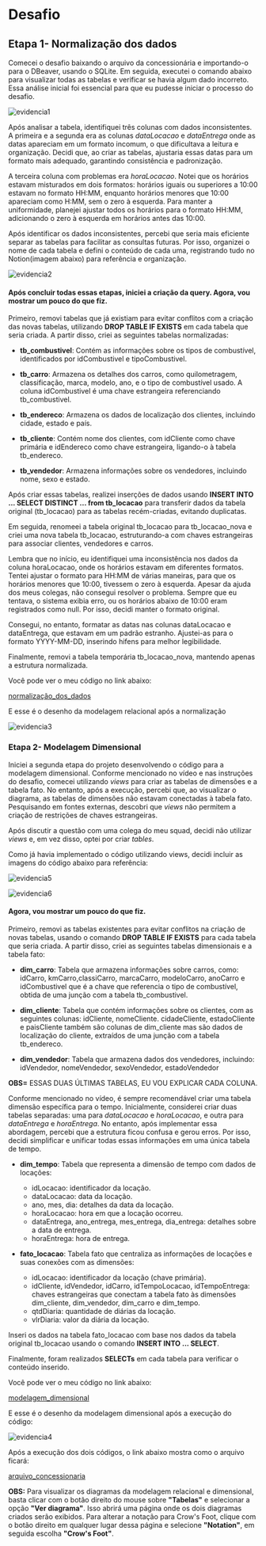 # Desafio 

## Etapa 1- Normalização dos dados
Comecei o desafio baixando o arquivo da concessionária e importando-o para o DBeaver, usando o SQLite. Em seguida, executei o comando abaixo para visualizar todas as tabelas e verificar se havia algum dado incorreto. Essa análise inicial foi essencial para que eu pudesse iniciar o processo do desafio.

![evidencia1](../Evidencias/evidencia1.jpeg)

Após analisar a tabela, identifiquei três colunas com dados inconsistentes. A primeira e a segunda era as colunas _dataLocacao_ e _dataEntrega_ onde as datas apareciam em um formato incomum, o que dificultava a leitura e organização. Decidi que, ao criar as tabelas, ajustaria essas datas para um formato mais adequado, garantindo consistência e padronização.

A terceira coluna com problemas era _horaLocacao_. Notei que os horários estavam misturados em dois formatos: horários iguais ou superiores a 10:00 estavam no formato HH:MM, enquanto horários menores que 10:00 apareciam como H:MM, sem o zero à esquerda. Para manter a uniformidade, planejei ajustar todos os horários para o formato HH:MM, adicionando o zero à esquerda em horários antes das 10:00.

Após identificar os dados inconsistentes, percebi que seria mais eficiente separar as tabelas para facilitar as consultas futuras. Por isso, organizei o nome de cada tabela e defini o conteúdo de cada uma, registrando tudo no Notion(imagem abaixo) para referência e organização.

![evidencia2](../Evidencias/evidencia2.jpeg)

#### Após concluir todas essas etapas, iniciei a criação da query. Agora, vou mostrar um pouco do que fiz.
Primeiro, removi tabelas que já existiam para evitar conflitos com a criação das novas tabelas, utilizando **DROP TABLE IF EXISTS** em cada tabela que seria criada. A partir disso, criei as seguintes tabelas normalizadas:

* **tb_combustivel**: Contém as informações sobre os tipos de combustível, identificados por idCombustivel e tipoCombustivel.

* **tb_carro**: Armazena os detalhes dos carros, como quilometragem, classificação, marca, modelo, ano, e o tipo de combustível usado. A coluna idCombustivel é uma chave estrangeira referenciando tb_combustivel.

* **tb_endereco**: Armazena os dados de localização dos clientes, incluindo cidade, estado e país.

* **tb_cliente**: Contém nome dos clientes, com idCliente como chave primária e idEndereco como chave estrangeira, ligando-o à tabela tb_endereco.

* **tb_vendedor**: Armazena informações sobre os vendedores, incluindo nome, sexo e estado.

Após criar essas tabelas, realizei inserções de dados usando **INSERT INTO ... SELECT DISTINCT ... from tb_locacao** para transferir dados da tabela original (tb_locacao) para as tabelas recém-criadas, evitando duplicatas.

Em seguida, renomeei a tabela original tb_locacao para tb_locacao_nova e criei uma nova tabela tb_locacao, estruturando-a com chaves estrangeiras para associar clientes, vendedores e carros. 

Lembra que no início, eu identifiquei uma inconsistência nos dados da coluna horaLocacao, onde os horários estavam em diferentes formatos. Tentei ajustar o formato para HH:MM de várias maneiras, para que os horários menores que 10:00, tivessem o zero à esquerda. Apesar da ajuda dos meus colegas, não consegui resolver o problema. Sempre que eu tentava, o sistema exibia erro, ou os horários abaixo de 10:00 eram registrados como null. Por isso, decidi manter o formato original.

Consegui, no entanto, formatar as datas nas colunas dataLocacao e dataEntrega, que estavam em um padrão estranho. Ajustei-as para o formato YYYY-MM-DD, inserindo hifens para melhor legibilidade.

Finalmente, removi a tabela temporária tb_locacao_nova, mantendo apenas a estrutura normalizada.

Você pode ver o meu código no link abaixo: 

[normalização_dos_dados](https://github.com/Rafaapsantos/CompassUol_Programa_de_bolsas/blob/main/Sprint%202/Desafios/etapa1/normalizacao_dos_dados.sql)

E esse é o desenho da modelagem relacional após a normalização 

![evidencia3](../Evidencias/evidencia3.jpeg)

### Etapa 2- Modelagem Dimensional
Iniciei a segunda etapa do projeto desenvolvendo o código para a modelagem dimensional. Conforme mencionado no vídeo e nas instruções do desafio, comecei utilizando _views_ para criar as tabelas de dimensões e a tabela fato. No entanto, após a execução, percebi que, ao visualizar o diagrama, as tabelas de dimensões não estavam conectadas à tabela fato. Pesquisando em fontes externas, descobri que _views_ não permitem a criação de restrições de chaves estrangeiras.

Após discutir a questão com uma colega do meu squad, decidi não utilizar _views_ e, em vez disso, optei por criar _tables_.

Como já havia implementado o código utilizando views, decidi incluir as imagens do código abaixo para referência:

![evidencia5](../Evidencias/evidencia5.jpeg)

![evidencia6](../Evidencias/evidencia6.jpeg)

#### Agora, vou mostrar um pouco do que fiz.


Primeiro, removi as tabelas existentes para evitar conflitos na criação de novas tabelas, usando o comando **DROP TABLE IF EXISTS** para cada tabela que seria criada. A partir disso, criei as seguintes tabelas dimensionais e a tabela fato: 

* **dim_carro**: Tabela que armazena informações sobre carros, como: idCarro, kmCarro,classiCarro, marcaCarro, modeloCarro, anoCarro e idCombustivel que é a chave que referencia o tipo de combustível, obtida de uma junção com a tabela tb_combustivel.

* **dim_cliente**: Tabela que contém informações sobre os clientes, com as seguintes colunas: idCliente, nomeCliente. cidadeCliente, estadoCliente e paisCliente também são colunas de dim_cliente mas são dados de localização do cliente, extraídos de uma junção com a tabela tb_endereco.

* **dim_vendedor**: Tabela que armazena dados dos vendedores, incluindo: idVendedor, nomeVendedor, sexoVendedor, estadoVendedor

**OBS=** ESSAS DUAS ÚLTIMAS TABELAS, EU VOU EXPLICAR CADA COLUNA. 

Conforme mencionado no vídeo, é sempre recomendável criar uma tabela dimensão específica para o tempo. Inicialmente, considerei criar duas tabelas separadas: uma para _dataLocacao_ e _horaLocacao_, e outra para _dataEntrega_ e _horaEntrega_. No entanto, após implementar essa abordagem, percebi que a estrutura ficou confusa e gerou erros. Por isso, decidi simplificar e unificar todas essas informações em uma única tabela de tempo.

* **dim_tempo**: Tabela que representa a dimensão de tempo com dados de locações: 
    * idLocacao: identificador da locação.
    * dataLocacao: data da locação.
    * ano, mes, dia: detalhes da data da locação.
    * horaLocacao: hora em que a locação ocorreu.
    * dataEntrega, ano_entrega, mes_entrega, dia_entrega: detalhes sobre a data de entrega.
    * horaEntrega: hora de entrega.

* **fato_locacao**: Tabela fato que centraliza as informações de locações e suas conexões com as dimensões:
    * idLocacao: identificador da locação (chave primária).
    * idCliente, idVendedor, idCarro, idTempoLocacao, idTempoEntrega: chaves estrangeiras que conectam a tabela fato às dimensões dim_cliente, dim_vendedor, dim_carro e dim_tempo.
    * qtdDiaria: quantidade de diárias da locação.
    * vlrDiaria: valor da diária da locação.

Inseri os dados na tabela fato_locacao com base nos dados da tabela original tb_locacao usando o comando **INSERT INTO ... SELECT**.

Finalmente, foram realizados **SELECTs** em cada tabela para verificar o conteúdo inserido.


Você pode ver o meu código no link abaixo: 

[modelagem_dimensional](https://github.com/Rafaapsantos/CompassUol_Programa_de_bolsas/blob/main/Sprint%202/Desafios/etapa2/modelagem_dimensional.sql)

E esse é o desenho da modelagem dimensional após a execução do código: 

![evidencia4](../Evidencias/evidencia4.png)

Após a execução dos dois códigos, o link abaixo mostra como o arquivo ficará:

[arquivo_concessionaria](https://github.com/Rafaapsantos/CompassUol_Programa_de_bolsas/blob/main/Sprint%202/Desafios/concessionaria.sqlite)

**OBS:** 
Para visualizar os diagramas da modelagem relacional e dimensional, basta clicar com o botão direito do mouse sobre **"Tabelas"** e selecionar a opção **"Ver diagrama"**. Isso abrirá uma página onde os dois diagramas criados serão exibidos. Para alterar a notação para Crow's Foot, clique com o botão direito em qualquer lugar dessa página e selecione **"Notation"**, em seguida escolha **"Crow's Foot"**.